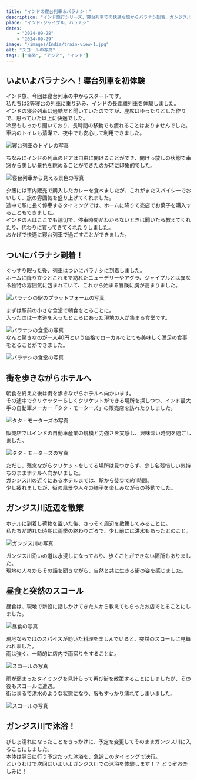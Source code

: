 ```yaml
---
title: "インドの寝台列車＆バラナシ！"
description: "インド旅行シリーズ、寝台列車での快適な旅からバラナシ到着、ガンジス川近辺の散策、スコールの体験まで、リアルな冒険をお届けします。インド文化と自然が織り成すユニークな旅をご紹介！"
place: "インド-ジャイプル、バラナシ"
dates:
    - "2024-09-28"
    - "2024-09-29"
image: "/images/India/train-view-1.jpg"
alt: "スコールの写真"
tags: ["海外", "アジア", "インド"]
---
```


## いよいよバラナシへ！寝台列車を初体験

インド旅、今回は寝台列車の中からスタートです。  
私たちは2等寝台の列車に乗り込み、インドの長距離列車を体験しました。  
インドの寝台列車は過酷だと聞いていたのですが、座席はゆったりとした作りで、思っていた以上に快適でした。  
冷房もしっかり聞いており、長時間の移動でも疲れることはありませんでした。  
車内のトイレも清潔で、夜中でも安心して利用できました。 

![寝台列車のトイレの写真](/images/India/train-toilet-2.jpg)  

ちなみにインドの列車のドアは自由に開けることができ、開けっ放しの状態で車窓から美しい景色を眺めることができたのが時に印象的でした。  

![寝台列車から見える景色の写真](/images/India/train-view-1.jpg)  

夕飯には車内販売で購入したカレーを食べましたが、これがまたスパイシーでおいしく、旅の雰囲気を盛り上げてくれました。  
途中で駅に長く停車するタイミングでは、ホームに降りて売店でお菓子を購入することもできました。  
インドの人はここでも親切で、停車時間がわからないときは聞いたら教えてくれたり、代わりに買ってきてくれたりしました。  
おかげで快適に寝台列車で過ごすことができました。  

## ついにバラナシ到着！

ぐっすり眠った後、列車はついにバラナシに到着しました。  
ホームに降り立つとこれまで訪れたニューデリーやアグラ、ジャイプルとは異なる独特の雰囲気に包まれていて、これから始まる冒険に胸が高まりました。  

![バラナシの駅のプラットフォームの写真](/images/India/varanasi-station.jpg)  

まずは駅前の小さな食堂で朝食をとることに。  
入ったのは一本道を入ったところにあった現地の人が集まる食堂です。  

![バラナシの食堂の写真](/images/India/varanasi-morning-shop.jpg)  
なんと驚きなのが一人40円という価格でローカルでとても美味しく満足の食事をとることができました。  

![バラナシの食堂の写真](/images/India/varanasi-morning.jpg)  


## 街を歩きながらホテルへ

朝食を終えた後は街を歩きながらホテルへ向かいます。  
その途中でクリケッターらしくクリケットができる場所を探しつつ、インド最大手の自動車メーカー「タタ・モーターズ」の販売店を訪れたりしました。 

![タタ・モーターズの写真](/images/India/tata-motors-car-shop.jpg)  

販売店ではインドの自動車産業の規模と力強さを実感し、興味深い時間を過ごしました。  

![タタ・モーターズの写真](/images/India/tata-motors-car-shop-2.jpg)  

ただし、残念ながらクリケットをしてる場所は見つからず、少し名残惜しい気持ちのままホテルへ向かいました。  
ガンジス川の近くにあるホテルまでは、駅から徒歩で約1時間。  
少し疲れましたが、街の風景や人々の様子を楽しみながらの移動でした。  

## ガンジス川近辺を散策

ホテルに到着し荷物を置いた後、さっそく周辺を散策してみることに。  
私たちが訪れた時期は雨季の終わりごろで、少し前には洪水もあったとのこと。  

![ガンジス川の写真](/images/India/ganga-1.jpg)  

ガンジス川沿いの道は水浸しになっており、歩くことができない箇所もありました。  
現地の人々からその話を聞きながら、自然と共に生きる街の姿を感じました。  

## 昼食と突然のスコール

昼食は、現地で新設に話しかけてきた人から教えてもらったお店でとることにしました。  

![昼食の写真](/images/India/varanasi-lunch.jpg)  

現地ならではのスパイスが効いた料理を楽しんでいると、突然のスコールに見舞われました。  
雨は強く、一時的に店内で雨宿りをすることに。  

![スコールの写真](/images/India/squall-1.jpg)

雨が弱まったタイミングを見計らって再び街を散策することにしましたが、その後もスコールに遭遇。  
街はまるで洪水のような状態になり、服もすっかり濡れてしまいました。  

![スコールの写真](/images/India/squall-2.jpg)   

## ガンジス川で沐浴！

びしょ濡れになったことをきっかけに、予定を変更してそのままガンジス川に入ることにしました。  
本体は翌日に行う予定だった沐浴を、急遽このタイミングで決行。  
というわけで次回はいよいよガンジス川での沐浴を体験します！？
どうぞお楽しみに！  
